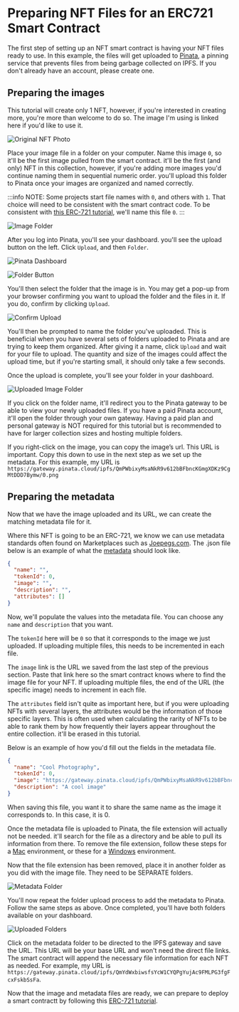 # Preparing NFT Files for an ERC721 Smart Contract

The first step of setting up an NFT smart contract is having your NFT files ready to use. In this example, the files will get uploaded to [Pinata](https://www.pinata.cloud/), a pinning service that prevents files from being garbage collected on IPFS. If you don't already have an account, please create one.

## Preparing the images

This tutorial will create only 1 NFT, however, if you're interested in creating more, you're more than welcome to do so. The image I'm using is linked here if you'd like to use it.

![Original NFT Photo](preparing-nft-files/1-original.jpeg)

Place your image file in a folder on your computer. Name this image `0`, so it'll be the first image pulled from the smart contract. it'll be the first (and only) NFT in this collection, however, if you're adding more images you'd continue naming them in sequential numeric order. you'll upload this folder to Pinata once your images are organized and named correctly.

:::info
NOTE: Some projects start file names with `0`, and others with `1`. That choice will need to be consistent with the smart contract code. To be consistent with [this ERC-721 tutorial](intro-to-erc721s.md), we'll name this file `0`.
:::

![Image Folder](preparing-nft-files/2-image-folder.png)

After you log into Pinata, you'll see your dashboard. you'll see the upload button on the left. Click `Upload`, and then `Folder`.

![Pinata Dashboard](preparing-nft-files/3-pinata-dashboard.png)

![Folder Button](preparing-nft-files/4-folder-button.png)

You'll then select the folder that the image is in. You may get a pop-up from your browser confirming you want to upload the folder and the files in it. If you do, confirm by clicking `Upload`.

![Confirm Upload](preparing-nft-files/5-confirm-upload.png)

You'll then be prompted to name the folder you've uploaded. This is beneficial when you have several sets of folders uploaded to Pinata and are trying to keep them organized. After giving it a name, click `Upload` and wait for your file to upload. The quantity and size of the images could affect the upload time, but if you're starting small, it should only take a few seconds.

Once the upload is complete, you'll see your folder in your dashboard.

![Uploaded Image Folder](preparing-nft-files/6-uploaded-image.png)

If you click on the folder name, it'll redirect you to the Pinata gateway to be able to view your newly uploaded files. If you have a paid Pinata account, it'll open the folder through your own gateway. Having a paid plan and personal gateway is NOT required for this tutorial but is recommended to have for larger collection sizes and hosting multiple folders.

If you right-click on the image, you can copy the image’s url. This URL is important. Copy this down to use in the next step as we set up the metadata. For this example, my URL is `https://gateway.pinata.cloud/ipfs/QmPWbixyMsaNkR9v612bBFbncKGmgXDKz9CgMtDDD7Bymw/0.png`

## Preparing the metadata

Now that we have the image uploaded and its URL, we can create the matching metadata file for it.

Where this NFT is going to be an ERC-721, we know we can use metadata standards often found on Marketplaces such as [Joepegs.com](https://joepegs.com). The .json file below is an example of what the [metadata](https://docs.opensea.io/docs/metadata-standards#metadata-structure) should look like.

```json
{
  "name": "",
  "tokenId": 0,
  "image": "",
  "description": "",
  "attributes": []
}
```

Now, we'll populate the values into the metadata file. You can choose any `name` and `description` that you want.

The `tokenId` here will be `0` so that it corresponds to the image we just uploaded. If uploading multiple files, this needs to be incremented in each file.

The `image` link is the URL we saved from the last step of the previous section. Paste that link here so the smart contract knows where to find the image file for your NFT. If uploading multiple files, the end of the URL (the specific image) needs to increment in each file.

The `attributes` field isn't quite as important here, but if you were uploading NFTs with several layers, the attributes would be the information of those specific layers. This is often used when calculating the rarity of NFTs to be able to rank them by how frequently their layers appear throughout the entire collection. it'll be erased in this tutorial.

Below is an example of how you'd fill out the fields in the metadata file.

```json
{
  "name": "Cool Photography",
  "tokenId": 0,
  "image": "https://gateway.pinata.cloud/ipfs/QmPWbixyMsaNkR9v612bBFbncKGmgXDKz9CgMtDDD7Bymw/0.png",
  "description": "A cool image"
}
```

When saving this file, you want it to share the same name as the image it corresponds to. In this case, it is 0.

Once the metadata file is uploaded to Pinata, the file extension will actually not be needed. it'll search for the file as a directory and be able to pull its information from there. To remove the file extension, follow these steps for a [Mac](https://support.apple.com/guide/mac-help/show-or-hide-filename-extensions-on-mac-mchlp2304/mac) environment, or these for a [Windows](https://www.techwalla.com/articles/how-to-remove-file-extensions) environment.

Now that the file extension has been removed, place it in another folder as you did with the image file. They need to be SEPARATE folders.

![Metadata Folder](preparing-nft-files/7-metadata-folder.png)

You'll now repeat the folder upload process to add the metadata to Pinata. Follow the same steps as above. Once completed, you'll have both folders available on your dashboard.

![Uploaded Folders](preparing-nft-files/8-both-uploads.png)

Click on the metadata folder to be directed to the IPFS gateway and save the URL. This URL will be your base URL and won't need the direct file links. The smart contract will append the necessary file information for each NFT as needed. For example, my URL is `https://gateway.pinata.cloud/ipfs/QmYdWxbiwsfsYcW1CYQPgYujAc9FMLPG3fgFcxFskbSsFa`.

Now that the image and metadata files are ready, we can prepare to deploy a smart contractt by following this [ERC-721 tutorial](intro-to-erc721s.md).
